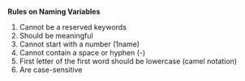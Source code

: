 **Rules on Naming Variables**

1.  Cannot be a reserved keywords
2.  Should be meaningful
3.  Cannot start with a number (1name)
4.  Cannot contain a space or hyphen (-)
5.  First letter of the first word should be lowercase (camel notation)
6.  Are case-sensitive